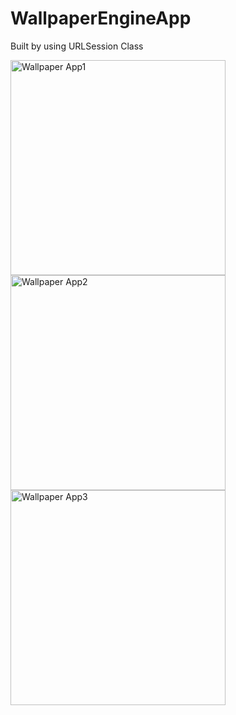 # WallpaperEngineApp
Built by using URLSession Class 

<img width="344" alt="Wallpaper App1" src="https://user-images.githubusercontent.com/107641866/189486636-06411589-808e-4fbd-a2be-bc354c9d8277.png">
<img width="344" alt="Wallpaper App2" src="https://user-images.githubusercontent.com/107641866/189486643-bc81a59b-170c-488d-a545-bdc0ffc1b2ba.png">
<img width="344" alt="Wallpaper App3" src="https://user-images.githubusercontent.com/107641866/189486644-e4467b19-0983-48bf-a60d-4a25514defa1.png">


